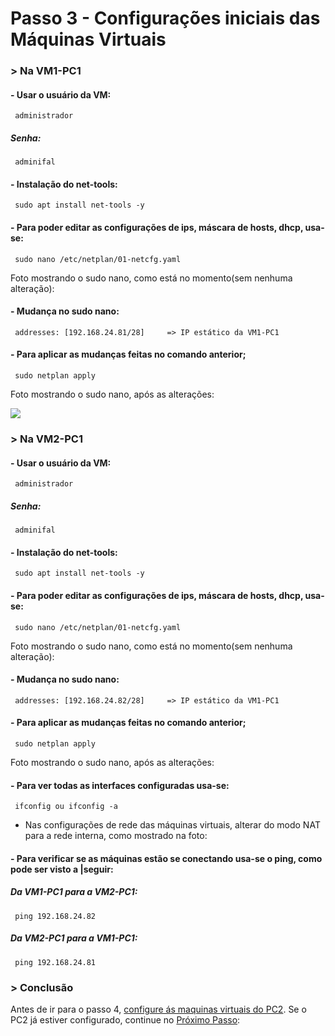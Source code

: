 # Passo 3 - Configurações iniciais das Máquinas Virtuais

### > Na VM1-PC1

#### - Usar o usuário da VM:
     administrador
##### Senha:
     adminifal

#### - Instalação do net-tools:
     sudo apt install net-tools -y  
 
#### - Para poder editar as configurações de ips, máscara de hosts, dhcp, usa-se:
     sudo nano /etc/netplan/01-netcfg.yaml
          
Foto mostrando o sudo nano, como está no momento(sem nenhuma alteração):

#### - Mudança no sudo nano:
     addresses: [192.168.24.81/28]     => IP estático da VM1-PC1

#### - Para aplicar as mudanças feitas no comando anterior;
     sudo netplan apply
Foto mostrando o sudo nano, após as alterações:

<img src="https://i.ibb.co/F6Z9M6K/Configura-o-inicial-do-ip-VM1-PC4.png" >

### > Na VM2-PC1

#### - Usar o usuário da VM:
     administrador
##### Senha:
     adminifal

#### - Instalação do net-tools:
     sudo apt install net-tools -y  
 
#### - Para poder editar as configurações de ips, máscara de hosts, dhcp, usa-se:
     sudo nano /etc/netplan/01-netcfg.yaml
Foto mostrando o sudo nano, como está no momento(sem nenhuma alteração):

#### - Mudança no sudo nano:
     addresses: [192.168.24.82/28]     => IP estático da VM1-PC1

#### - Para aplicar as mudanças feitas no comando anterior;
     sudo netplan apply
Foto mostrando o sudo nano, após as alterações:

#### - Para ver todas as interfaces configuradas usa-se:
     ifconfig ou ifconfig -a

* Nas configurações de rede das máquinas virtuais, alterar do modo NAT para a rede interna, como mostrado na foto:

#### - Para verificar se as máquinas estão se conectando usa-se o ping, como pode ser visto a |seguir:

##### Da VM1-PC1 para a VM2-PC1:
     ping 192.168.24.82
##### Da VM2-PC1 para a VM1-PC1:
     ping 192.168.24.81

### > Conclusão
Antes de ir para o passo 4, [configure ás maquinas virtuais do PC2](). Se o PC2 já estiver configurado, continue no [Próximo Passo](https://github.com/Josival/TrabalhoRedes/blob/main/Projeto/PC's/PC1-PC2/Passo4.md):
